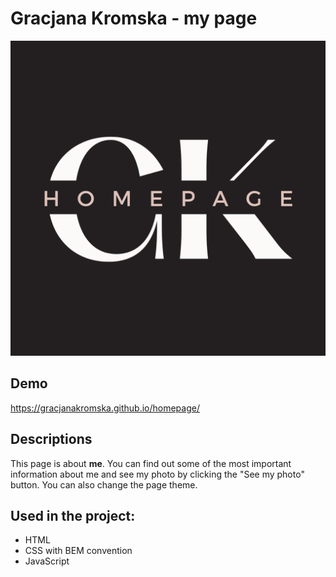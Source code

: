 # Gracjana Kromska - my page

![OpenGraph](https://github.com/GracjanaKromska/homepage/blob/main/images/share.png?raw=true)

## Demo

https://gracjanakromska.github.io/homepage/

## Descriptions

This page is about **me**. You can find out some of the most important information about me and see my photo by clicking the "See my photo" button. You can also change the page theme.

## Used in the project:
- HTML
- CSS with BEM convention
- JavaScript
